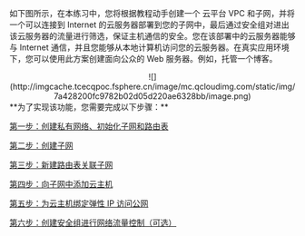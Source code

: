 如下图所示，在本练习中，您将根据教程动手创建一个 云平台 VPC 和子网，并将一个可以连接到 Internet 的云服务器部署到您的子网中，最后通过安全组对进出该云服务器的流量进行筛选，保证主机通信的安全。您在该部署中的云服务器能够与 Internet 通信，并且您能够从本地计算机访问您的云服务器。在真实应用环境下，您可以使用此方案创建面向公众的 Web 服务器。例如，托管一个博客。
<div style="text-align:center">
![](http://imgcache.tcecqpoc.fsphere.cn/image/mc.qcloudimg.com/static/img/7a428200fc9782b02d05d220ae6328bb/image.png)

</div>
**为了实现该功能，您需要完成以下步骤：**

<a href="/document/product/215/8113" target="_blank">第一步：创建私有网络、初始化子网和路由表</a>

<a href="/document/product/215/8114" target="_blank">第二步：创建子网</a>

<a href="/document/product/215/8115" target="_blank">第三步：新建路由表关联子网</a>

<a href="/document/product/215/8116" target="_blank">第四步：向子网中添加云主机</a>

<a href="/document/product/215/8118" target="_blank">第五步：为云主机绑定弹性 IP 访问公网</a>

<a href="/document/product/215/8117" target="_blank">第六步：创建安全组进行网络流量控制（可选）</a>
